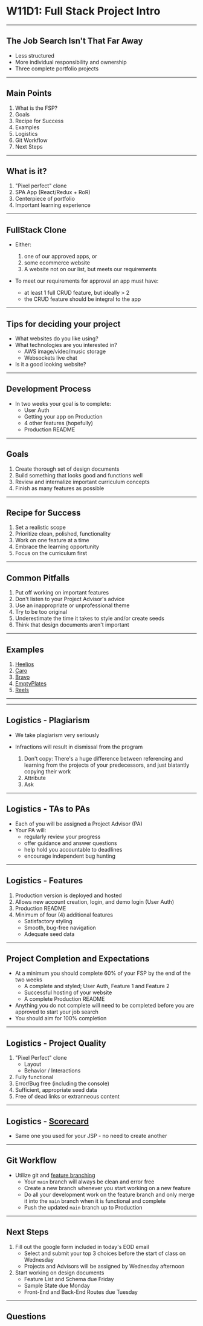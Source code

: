 # W11D1: Full Stack Project Intro

---

## The Job Search Isn't That Far Away
* Less structured
* More individual responsibility and ownership
* Three complete portfolio projects

---

## Main Points
1. What is the FSP?
2. Goals
3. Recipe for Success
4. Examples
5. Logistics 
6. Git Workflow
7. Next Steps

---

## What is it?
1. "Pixel perfect" clone
2. SPA App (React/Redux + RoR)
3. Centerpiece of portfolio
4. Important learning experience

---

## FullStack Clone
- Either:
	1. one of our approved apps, or
  2. some ecommerce website
  3. A website not on our list, but meets our requirements
  
- To meet our requirements for approval an app must have:
	- at least 1 full CRUD feature, but ideally > 2
  - the CRUD feature should be integral to the app

---
## Tips for deciding your project
- What websites do you like using?
- What technologies are you interested in?
	- AWS image/video/music storage
  - Websockets live chat
- Is it a good looking website?

---
## Development Process
- In two weeks your goal is to complete:
	- User Auth
	- Getting your app on Production
	- 4 other features (hopefully)
	- Production README

---

## Goals
1. Create thorough set of design documents
2. Build something that looks good and functions well 
3. Review and internalize important curriculum concepts
4. Finish as many features as possible

---

## Recipe for Success
1. Set a realistic scope
2. Prioritize clean, polished, functionality
3. Work on one feature at a time
4. Embrace the learning opportunity
5. Focus on the curriculum first

---

## Common Pitfalls 
1. Put off working on important features
2. Don't listen to your Project Advisor's advice
3. Use an inappropriate or unprofessional theme
4. Try to be too original
5. Underestimate the time it takes to style and/or create seeds
6. Think that design documents aren't important

---

## Examples

1. [Heelios](https://heelios.herokuapp.com/)
1. [Caro](https://caro.herokuapp.com/)
1. [Bravo](https://bravo.onrender.com/)
1. [EmptyPlates](https://emptyplates.brianhuyvo.com/)
1. [Reels](https://reels.onrender.com/)
---
---

## Logistics - Plagiarism 
* We take plagiarism very seriously
* Infractions will result in dismissal from the program

	1. Don't copy: There's a huge difference between referencing and learning from the projects of your predecessors, and just blatantly copying their work
	2. Attribute
	3. Ask

---

## Logistics - TAs to PAs 
+ Each of you will be assigned a Project Advisor (PA)
+ Your PA will:
	+ regularly review your progress
  + offer guidance and answer questions
  + help hold you accountable to deadlines
  + encourage independent bug hunting
  
---

## Logistics - Features

1. Production version is deployed and hosted
2. Allows new account creation, login, and demo login (User Auth)
3. Production README
4. Minimum of four (4) additional features
   - Satisfactory styling
   - Smooth, bug-free navigation
   - Adequate seed data

---

## Project Completion and Expectations

- At a minimum you should complete 60% of your FSP by the end of the two weeks
  - A complete and styled; User Auth, Feature 1 and Feature 2
  - Successful hosting of your website
  - A complete Production README
- Anything you do not complete will need to be completed before you are approved to start your job search
- You should aim for 100% completion

---

## Logistics - Project Quality
1. "Pixel Perfect" clone
	- Layout
	- Behavior / Interactions
2. Fully functional
3. Error/Bug free (including the console)
4. Sufficient, appropriate seed data
5. Free of dead links or extranneous content

---

## Logistics - [Scorecard](https://docs.google.com/spreadsheets/d/1DG2YHVJvQ17PkTNEm8NxOPRiIyavACzbBErFI9uDkpY/edit#gid=1994210424)

* Same one you used for your JSP - no need to create another

---

## Git Workflow
+ Utilize git and [feature branching](https://www.atlassian.com/git/tutorials/comparing-workflows/feature-branch-workflow)
	- Your `main` branch will always be clean and error free
  - Create a new branch whenever you start working on a new feature
  - Do all your development work on the feature branch and only merge it into the `main` branch when it is functional and complete
  - Push the updated `main` branch up to Production

---

## Next Steps
1. Fill out the google form included in today's EOD email
    * Select and submit your top 3 choices before the start of class on Wednesday
    * Projects and Advisors will be assigned by Wednesday afternoon
2. Start working on design documents
    * Feature List and Schema due Friday
    * Sample State due Monday
    * Front-End and Back-End Routes due Tuesday

---

## Questions